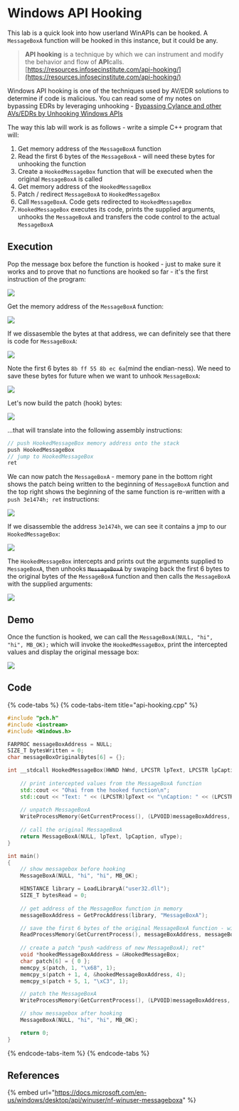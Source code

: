 # Windows API Hooking

This lab is a quick look into how userland WinAPIs can be hooked. A `MessageBoxA` function will be hooked in this instance, but it could be any.

> **API hooking** is a technique by which we can instrument and modify the behavior and flow of **API**calls.  
> [https://resources.infosecinstitute.com/api-hooking/](https://resources.infosecinstitute.com/api-hooking/)

Windows API hooking is one of the techniques used by AV/EDR solutions to determine if code is malicious. You can read some of my notes on bypassing EDRs by leveraging unhooking - [Bypassing Cylance and other AVs/EDRs by Unhooking Windows APIs](../defense-evasion/bypassing-cylance-and-other-avs-edrs-by-unhooking-windows-apis.md)

The way this lab will work is as follows - write a simple C++ program that will:

1. Get memory address of the `MessageBoxA` function
2. Read the first 6 bytes of the `MessageBoxA` - will need these bytes for unhooking the function
3. Create a `HookedMessageBox` function that will be executed when the original `MessageBoxA` is called
4. Get memory address of the `HookedMessageBox`
5. Patch / redirect `MessageBoxA` to `HookedMessageBox`
6. Call `MessageBoxA`. Code gets redirected to `HookedMessageBox`
7. `HookedMessageBox` executes its code, prints the supplied arguments, unhooks the `MessageBoxA` and transfers the code control to the actual `MessageBoxA`

## Execution

Pop the message box before the function is hooked - just to make sure it works and to prove that no functions are hooked so far -  it's the first instruction of the program:

![](../../.gitbook/assets/annotation-2019-06-30-185043.png)

Get the memory address of the `MessageBoxA` function:

![](../../.gitbook/assets/annotation-2019-06-30-185215.png)

If we dissasemble the bytes at that address, we can definitely see that there is code for `MessageBoxA`:

![](../../.gitbook/assets/annotation-2019-06-30-185320.png)

Note the first 6 bytes `8b ff 55 8b ec 6a`\(mind the endian-ness\). We need to save these bytes for future when we want to unhook `MessageBoxA`:

![](../../.gitbook/assets/originalbytes.gif)

Let's now build the patch \(hook\) bytes:  


![](../../.gitbook/assets/annotation-2019-06-30-190323.png)

...that will translate into the following assembly instructions:

```csharp
// push HookedMessageBox memory address onto the stack
push HookedMessageBox
// jump to HookedMessageBox
ret
```

We can now patch the `MessageBoxA` - memory pane in the bottom right shows the patch being written to the beginning of `MessageBoxA` function and the top right shows the beginning of the same function is re-written with a `push 3e1474h; ret` instructions:

![](../../.gitbook/assets/patchingmessageboxa.gif)

If we disassemble the address `3e1474h`, we can see it contains a jmp to our `HookedMessageBox`:

![](../../.gitbook/assets/image%20%2879%29.png)

The `HookedMessageBox` intercepts and prints out the arguments supplied to `MessageBoxA`, then unhooks ~~`MessageBoxA`~~ by swaping back the first 6 bytes to the original bytes of the `MessageBoxA` function and then calls the `MessageBoxA` with the supplied arguments:

![](../../.gitbook/assets/image%20%2817%29.png)

## Demo

Once the function is hooked, we can call the `MessageBoxA(NULL, "hi", "hi", MB_OK);` which will invoke the `HookedMessageBox`, print the intercepted values and display the original message box:

![](../../.gitbook/assets/hookedmessagebox.gif)

## Code

{% code-tabs %}
{% code-tabs-item title="api-hooking.cpp" %}
```cpp
#include "pch.h"
#include <iostream>
#include <Windows.h>

FARPROC messageBoxAddress = NULL;
SIZE_T bytesWritten = 0;
char messageBoxOriginalBytes[6] = {};

int __stdcall HookedMessageBox(HWND hWnd, LPCSTR lpText, LPCSTR lpCaption, UINT uType) {
	
	// print intercepted values from the MessageBoxA function
	std::cout << "Ohai from the hooked function\n";
	std::cout << "Text: " << (LPCSTR)lpText << "\nCaption: " << (LPCSTR)lpCaption << std::endl;
	
	// unpatch MessageBoxA
	WriteProcessMemory(GetCurrentProcess(), (LPVOID)messageBoxAddress, messageBoxOriginalBytes, sizeof(messageBoxOriginalBytes), &bytesWritten);
	
	// call the original MessageBoxA
	return MessageBoxA(NULL, lpText, lpCaption, uType);
}

int main()
{
	// show messagebox before hooking
	MessageBoxA(NULL, "hi", "hi", MB_OK);

	HINSTANCE library = LoadLibraryA("user32.dll");
	SIZE_T bytesRead = 0;
	
	// get address of the MessageBox function in memory
	messageBoxAddress = GetProcAddress(library, "MessageBoxA");

	// save the first 6 bytes of the original MessageBoxA function - will need for unhooking
	ReadProcessMemory(GetCurrentProcess(), messageBoxAddress, messageBoxOriginalBytes, 6, &bytesRead);
	
	// create a patch "push <address of new MessageBoxA); ret"
	void *hookedMessageBoxAddress = &HookedMessageBox;
	char patch[6] = { 0 };
	memcpy_s(patch, 1, "\x68", 1);
	memcpy_s(patch + 1, 4, &hookedMessageBoxAddress, 4);
	memcpy_s(patch + 5, 1, "\xC3", 1);

	// patch the MessageBoxA
	WriteProcessMemory(GetCurrentProcess(), (LPVOID)messageBoxAddress, patch, sizeof(patch), &bytesWritten);

	// show messagebox after hooking
	MessageBoxA(NULL, "hi", "hi", MB_OK);

	return 0;
}
```
{% endcode-tabs-item %}
{% endcode-tabs %}

## References

{% embed url="https://docs.microsoft.com/en-us/windows/desktop/api/winuser/nf-winuser-messageboxa" %}

